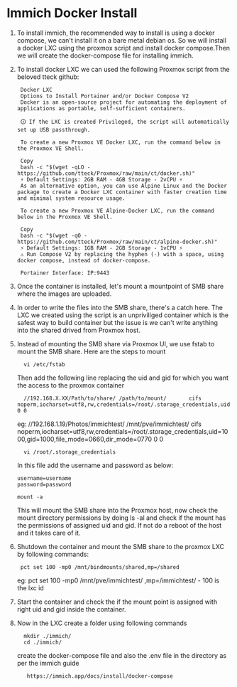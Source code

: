# Immich Docker Install

1. To install immich, the recommended way to install is using a docker compose, we can't install it on a bare metal debian os. So we will install a docker LXC using the proxmox script and install docker compose.Then we will create the docker-compose file for installing immich.

2. To install docker LXC we can used the following Proxmox script from the beloved tteck github:

		

		Docker LXC
		Options to Install Portainer and/or Docker Compose V2
		Docker is an open-source project for automating the deployment of applications as portable, self-sufficient containers.

		🛈 If the LXC is created Privileged, the script will automatically set up USB passthrough.

		To create a new Proxmox VE Docker LXC, run the command below in the Proxmox VE Shell.

		Copy
		bash -c "$(wget -qLO - https://github.com/tteck/Proxmox/raw/main/ct/docker.sh)"
		⚡ Default Settings: 2GB RAM - 4GB Storage - 2vCPU ⚡
		As an alternative option, you can use Alpine Linux and the Docker package to create a Docker LXC container with faster creation time and minimal system resource usage.

		To create a new Proxmox VE Alpine-Docker LXC, run the command below in the Proxmox VE Shell.

		Copy
		bash -c "$(wget -qO - https://github.com/tteck/Proxmox/raw/main/ct/alpine-docker.sh)"
		⚡ Default Settings: 1GB RAM - 2GB Storage - 1vCPU ⚡
		⚠ Run Compose V2 by replacing the hyphen (-) with a space, using docker compose, instead of docker-compose.

		Portainer Interface: IP:9443


3. Once the container is installed, let's mount a mountpoint of SMB share where the images are uploaded.

4. In order to write the files into the SMB share, there's a catch here. The LXC we created using the script is an unpriviliged container which is the safest way to build container but the issue is we can't write anything into the shared drived from Proxmox host.

5. Instead of mounting the SMB share via Proxmox UI, we use fstab to mount the SMB share. Here are the steps to mount

	```
	  vi /etc/fstab
	```
	
	Then add the following line replacing the uid and gid for which you want the access to the proxmox container
	
	```
	  //192.168.X.XX/Path/to/share/ /path/to/mount/       cifs    noperm,iocharset=utf8,rw,credentials=/root/.storage_credentials,uid=1000,gid=1000,file_mode=0660,dir_mode=0770 0 0
	```
     eg: //192.168.1.19/Photos/immichtest/ /mnt/pve/immichtest/       cifs    noperm,iocharset=utf8,rw,credentials=/root/.storage_credentials,uid=1000,gid=1000,file_mode=0660,dir_mode=0770 0 0
	 
	```
      vi /root/.storage_credentials
    ```	
	 In this file add the username and password as below:
	 
	```
	username=username
	password=password
	```
	
	```
	mount -a
	```
   This will mount the SMB share into the Proxmox host, now check the mount directory permissions by doing ls -al and check if the mount has the permissions of assigned uid and gid. If not do a reboot of the host and it takes care of it.
   
3. Shutdown the container and mount the SMB share to the proxmox LXC by following commands:

   ```
    pct set 100 -mp0 /mnt/bindmounts/shared,mp=/shared
   
   ```
    eg: pct set 100 -mp0 /mnt/pve/immichtest/ ,mp=/immichtest/   - 100 is the lxc id
   
4. Start the container and check the if the mount point is assigned with right uid and gid inside the container.

5. Now in the LXC create a folder using following commands

   ```
     mkdir ./immich/
	 cd ./immich/
   ```
   
   create the docker-compose file and also the .env file in the directory as per the immich guide
   
   ```
      https://immich.app/docs/install/docker-compose
   ```


